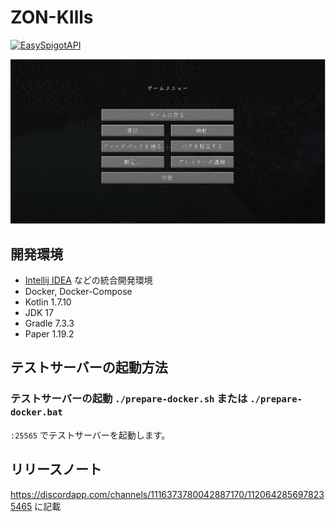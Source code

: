 # ZON-KIlls
[![EasySpigotAPI](https://img.shields.io/badge/EasySpigotAPI-%E2%AC%85-4D4.svg)](https://github.com/sya-ri/EasySpigotAPI)

[!['デモ動画'](./docs/demo.png)](https://youtu.be/BST5x0NHNbY)

## 開発環境
- [Intellij IDEA](https://www.jetbrains.com/idea/) などの統合開発環境
- Docker, Docker-Compose
- Kotlin 1.7.10
- JDK 17
- Gradle 7.3.3
- Paper 1.19.2

## テストサーバーの起動方法

### テストサーバーの起動 `./prepare-docker.sh` または `./prepare-docker.bat`

`:25565` でテストサーバーを起動します。

## リリースノート
https://discordapp.com/channels/1116373780042887170/1120642856978235465 に記載